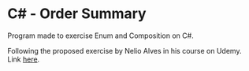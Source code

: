 # C# - Order Summary

Program made to exercise Enum and Composition on C#.

Following the proposed exercise by Nelio Alves in his course on Udemy. Link [here](https://www.udemy.com/course/programacao-orientada-a-objetos-csharp/).
